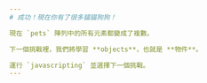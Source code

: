 ```yaml
---
# 成功！現在你有了很多貓貓狗狗！

現在 `pets` 陣列中的所有元素都變成了複數。

下一個挑戰裡，我們將學習 **objects**，也就是 **物件**。

運行 `javascripting` 並選擇下一個挑戰。
---
```

